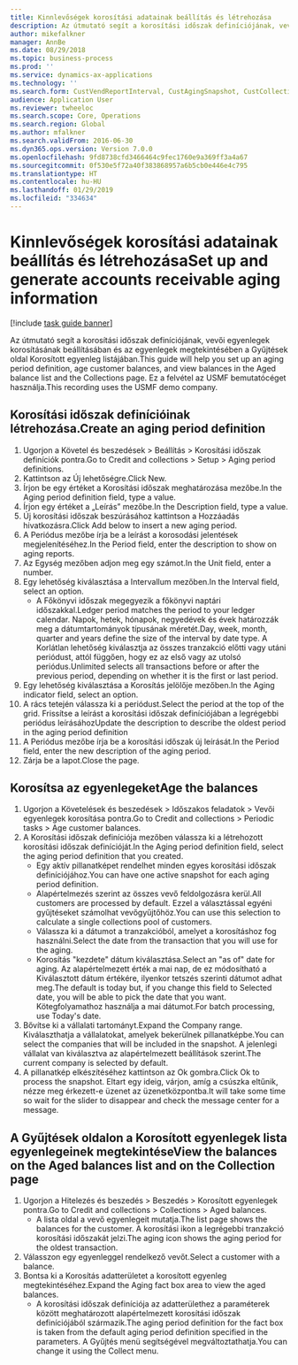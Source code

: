 ```yaml
---
title: Kinnlevőségek korosítási adatainak beállítás és létrehozása
description: Az útmutató segít a korosítási időszak definíciójának, vevői egyenlegek korosításának beállításában és az egyenlegek megtekintésében a Gyűjtések oldal Korosított egyenleg listájában.
author: mikefalkner
manager: AnnBe
ms.date: 08/29/2018
ms.topic: business-process
ms.prod: ''
ms.service: dynamics-ax-applications
ms.technology: ''
ms.search.form: CustVendReportInterval, CustAgingSnapshot, CustCollectionsPoolsListPage, CustCollections
audience: Application User
ms.reviewer: twheeloc
ms.search.scope: Core, Operations
ms.search.region: Global
ms.author: mfalkner
ms.search.validFrom: 2016-06-30
ms.dyn365.ops.version: Version 7.0.0
ms.openlocfilehash: 9fd8738cfd3466464c9fec1760e9a369ff3a4a67
ms.sourcegitcommit: 0f530e5f72a40f383868957a6b5cb0e446e4c795
ms.translationtype: HT
ms.contentlocale: hu-HU
ms.lasthandoff: 01/29/2019
ms.locfileid: "334634"
---
```

# <a name="set-up-and-generate-accounts-receivable-aging-information"></a><span data-ttu-id="7acca-103">Kinnlevőségek korosítási adatainak beállítás és létrehozása</span><span class="sxs-lookup"><span data-stu-id="7acca-103">Set up and generate accounts receivable aging information</span></span>

[!include [task guide banner](../../includes/task-guide-banner.md)]

<span data-ttu-id="7acca-104">Az útmutató segít a korosítási időszak definíciójának, vevői egyenlegek korosításának beállításában és az egyenlegek megtekintésében a Gyűjtések oldal Korosított egyenleg listájában.</span><span class="sxs-lookup"><span data-stu-id="7acca-104">This guide will help you set up an aging period definition, age customer balances, and view balances in the Aged balance list and the Collections page.</span></span> <span data-ttu-id="7acca-105">Ez a felvétel az USMF bemutatócéget használja.</span><span class="sxs-lookup"><span data-stu-id="7acca-105">This recording uses the USMF demo company.</span></span>


## <a name="create-an-aging-period-definition"></a><span data-ttu-id="7acca-106">Korosítási időszak definícióinak létrehozása.</span><span class="sxs-lookup"><span data-stu-id="7acca-106">Create an aging period definition</span></span>
1. <span data-ttu-id="7acca-107">Ugorjon a Követel és beszedések > Beállítás > Korosítási időszak definíciók pontra.</span><span class="sxs-lookup"><span data-stu-id="7acca-107">Go to Credit and collections > Setup > Aging period definitions.</span></span>
2. <span data-ttu-id="7acca-108">Kattintson az Új lehetőségre.</span><span class="sxs-lookup"><span data-stu-id="7acca-108">Click New.</span></span>
3. <span data-ttu-id="7acca-109">Írjon be egy értéket a Korosítási időszak meghatározása mezőbe.</span><span class="sxs-lookup"><span data-stu-id="7acca-109">In the Aging period definition field, type a value.</span></span>
4. <span data-ttu-id="7acca-110">Írjon egy értéket a „Leírás” mezőbe.</span><span class="sxs-lookup"><span data-stu-id="7acca-110">In the Description field, type a value.</span></span>
5. <span data-ttu-id="7acca-111">Új korosítási időszak beszúrásához kattintson a Hozzáadás hivatkozásra.</span><span class="sxs-lookup"><span data-stu-id="7acca-111">Click Add below to insert a new aging period.</span></span>
6. <span data-ttu-id="7acca-112">A Periódus mezőbe írja be a leírást a korosodási jelentések megjelenítéséhez.</span><span class="sxs-lookup"><span data-stu-id="7acca-112">In the Period field, enter the description to show on aging reports.</span></span>
7. <span data-ttu-id="7acca-113">Az Egység mezőben adjon meg egy számot.</span><span class="sxs-lookup"><span data-stu-id="7acca-113">In the Unit field, enter a number.</span></span>
8. <span data-ttu-id="7acca-114">Egy lehetőség kiválasztása a Intervallum mezőben.</span><span class="sxs-lookup"><span data-stu-id="7acca-114">In the Interval field, select an option.</span></span>
    * <span data-ttu-id="7acca-115">A Főkönyvi időszak megegyezik a főkönyvi naptári időszakkal.</span><span class="sxs-lookup"><span data-stu-id="7acca-115">Ledger period matches the period to your ledger calendar.</span></span> <span data-ttu-id="7acca-116">Napok, hetek, hónapok, negyedévek és évek határozzák meg a dátumtartományok típusának méretét.</span><span class="sxs-lookup"><span data-stu-id="7acca-116">Day, week, month, quarter and years define the size of the interval by date type.</span></span> <span data-ttu-id="7acca-117">A Korlátlan lehetőség kiválasztja az összes tranzakció előtti vagy utáni periódust, attól függően, hogy ez az első vagy az utolsó periódus.</span><span class="sxs-lookup"><span data-stu-id="7acca-117">Unlimited selects all transactions before or after the previous period, depending on whether it is the first or last period.</span></span>  
9. <span data-ttu-id="7acca-118">Egy lehetőség kiválasztása a Korosítás jelölője mezőben.</span><span class="sxs-lookup"><span data-stu-id="7acca-118">In the Aging indicator field, select an option.</span></span>
10. <span data-ttu-id="7acca-119">A rács tetején válassza ki a periódust.</span><span class="sxs-lookup"><span data-stu-id="7acca-119">Select the period at the top of the grid.</span></span> <span data-ttu-id="7acca-120">Frissítse a leírást a korosítási időszak definíciójában a legrégebbi periódus leírásához</span><span class="sxs-lookup"><span data-stu-id="7acca-120">Update the description to describe the oldest period in the aging period definition</span></span>
11. <span data-ttu-id="7acca-121">A Periódus mezőbe írja be a korosítási időszak új leírását.</span><span class="sxs-lookup"><span data-stu-id="7acca-121">In the Period field, enter the new description of the aging period.</span></span>
12. <span data-ttu-id="7acca-122">Zárja be a lapot.</span><span class="sxs-lookup"><span data-stu-id="7acca-122">Close the page.</span></span>

## <a name="age-the-balances"></a><span data-ttu-id="7acca-123">Korosítsa az egyenlegeket</span><span class="sxs-lookup"><span data-stu-id="7acca-123">Age the balances</span></span>
1. <span data-ttu-id="7acca-124">Ugorjon a Követelések és beszedések > Időszakos feladatok > Vevői egyenlegek korosítása pontra.</span><span class="sxs-lookup"><span data-stu-id="7acca-124">Go to Credit and collections > Periodic tasks > Age customer balances.</span></span>
2. <span data-ttu-id="7acca-125">A Korosítási időszak definíciója mezőben válassza ki a létrehozott korosítási időszak definícióját.</span><span class="sxs-lookup"><span data-stu-id="7acca-125">In the Aging period definition field, select the aging period definition that you created.</span></span>
    * <span data-ttu-id="7acca-126">Egy aktív pillanatképet rendelhet minden egyes korosítási időszak definíciójához.</span><span class="sxs-lookup"><span data-stu-id="7acca-126">You can have one active snapshot for each aging period definition.</span></span>  
    * <span data-ttu-id="7acca-127">Alapértelmezés szerint az összes vevő feldolgozásra kerül.</span><span class="sxs-lookup"><span data-stu-id="7acca-127">All customers are processed by default.</span></span> <span data-ttu-id="7acca-128">Ezzel a választással egyéni gyűjtéseket számolhat vevőgyűjtőhöz.</span><span class="sxs-lookup"><span data-stu-id="7acca-128">You can use this selection to calculate a single collections pool of customers.</span></span>  
    * <span data-ttu-id="7acca-129">Válassza ki a dátumot a tranzakcióból, amelyet a korosításhoz fog használni.</span><span class="sxs-lookup"><span data-stu-id="7acca-129">Select the date from the transaction that you will use for the aging.</span></span>  
    * <span data-ttu-id="7acca-130">Korosítás "kezdete" dátum kiválasztása.</span><span class="sxs-lookup"><span data-stu-id="7acca-130">Select an "as of" date for aging.</span></span> <span data-ttu-id="7acca-131">Az alapértelmezett érték a mai nap, de ez módosítható a Kiválasztott dátum értékére, ilyenkor tetszés szerinti dátumot adhat meg.</span><span class="sxs-lookup"><span data-stu-id="7acca-131">The default is today but, if you change this field to Selected date, you will be able to pick the date that you want.</span></span> <span data-ttu-id="7acca-132">Kötegfolyamathoz használja a mai dátumot.</span><span class="sxs-lookup"><span data-stu-id="7acca-132">For batch processing, use Today's date.</span></span>  
3. <span data-ttu-id="7acca-133">Bővítse ki a vállalati tartományt.</span><span class="sxs-lookup"><span data-stu-id="7acca-133">Expand the Company range.</span></span> <span data-ttu-id="7acca-134">Kiválaszthatja a vállalatokat, amelyek bekerülnek pillanatképbe.</span><span class="sxs-lookup"><span data-stu-id="7acca-134">You can select the companies that will be included in the snapshot.</span></span> <span data-ttu-id="7acca-135">A jelenlegi vállalat van kiválasztva az alapértelmezett beállítások szerint.</span><span class="sxs-lookup"><span data-stu-id="7acca-135">The current company is selected by default.</span></span>
4. <span data-ttu-id="7acca-136">A pillanatkép elkészítéséhez kattintson az Ok gombra.</span><span class="sxs-lookup"><span data-stu-id="7acca-136">Click Ok to process the snapshot.</span></span> <span data-ttu-id="7acca-137">Eltart egy ideig, várjon, amíg a csúszka eltűnik, nézze meg érkezett-e üzenet az üzenetközpontba.</span><span class="sxs-lookup"><span data-stu-id="7acca-137">It will take some time so wait for the slider to disappear and check the message center for a message.</span></span>

## <a name="view-the-balances-on-the-aged-balances-list-and-on-the-collection-page"></a><span data-ttu-id="7acca-138">A Gyűjtések oldalon a Korosított egyenlegek lista egyenlegeinek megtekintése</span><span class="sxs-lookup"><span data-stu-id="7acca-138">View the balances on the Aged balances list and on the Collection page</span></span>
1. <span data-ttu-id="7acca-139">Ugorjon a Hitelezés és beszedés > Beszedés > Korosított egyenlegek pontra.</span><span class="sxs-lookup"><span data-stu-id="7acca-139">Go to Credit and collections > Collections > Aged balances.</span></span>
    * <span data-ttu-id="7acca-140">A lista oldal a vevő egyenlegeit mutatja.</span><span class="sxs-lookup"><span data-stu-id="7acca-140">The list page shows the balances for the customer.</span></span> <span data-ttu-id="7acca-141">A korosítási ikon a legrégebbi tranzakció korosítási időszakát jelzi.</span><span class="sxs-lookup"><span data-stu-id="7acca-141">The aging icon shows the aging period for the oldest transaction.</span></span>  
2. <span data-ttu-id="7acca-142">Válasszon egy egyenleggel rendelkező vevőt.</span><span class="sxs-lookup"><span data-stu-id="7acca-142">Select a customer with a balance.</span></span>
3. <span data-ttu-id="7acca-143">Bontsa ki a Korosítás adatterületet a korosított egyenleg megtekintéséhez.</span><span class="sxs-lookup"><span data-stu-id="7acca-143">Expand the Aging fact box area to view the aged balances.</span></span>
    * <span data-ttu-id="7acca-144">A korosítási időszak definíciója az adatterülethez a paraméterek között meghatározott alapértelmezett korosítási időszak definíciójából származik.</span><span class="sxs-lookup"><span data-stu-id="7acca-144">The aging period definition for the fact box is taken from the default aging period definition specified in the parameters.</span></span> <span data-ttu-id="7acca-145">A Gyűjtés menü segítségével megváltoztathatja.</span><span class="sxs-lookup"><span data-stu-id="7acca-145">You can change it using the Collect menu.</span></span>  

